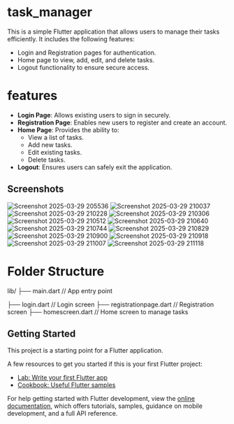 # task_manager

This is a simple Flutter application that allows users to manage their tasks efficiently. It includes the following features:
- Login and Registration pages for authentication.
- Home page to view, add, edit, and delete tasks.
- Logout functionality to ensure secure access.
# features
- **Login Page**: Allows existing users to sign in securely.
- **Registration Page**: Enables new users to register and create an account.
- **Home Page**: Provides the ability to:
  - View a list of tasks.
  - Add new tasks.
  - Edit existing tasks.
  - Delete tasks.
- **Logout**: Ensures users can safely exit the application.

## Screenshots
![Screenshot 2025-03-29 205536](https://github.com/user-attachments/assets/986d1229-2dc4-4325-873c-ca01d58b61b5)
![Screenshot 2025-03-29 210037](https://github.com/user-attachments/assets/dd5f99a1-9065-4959-823f-2b95bbdf6018)
![Screenshot 2025-03-29 210228](https://github.com/user-attachments/assets/98336d4f-d931-4f7e-8420-b2c8a0e35e8a)
![Screenshot 2025-03-29 210306](https://github.com/user-attachments/assets/7a9fe92e-6f36-47ad-9467-02d2d64c1fa7)
![Screenshot 2025-03-29 210512](https://github.com/user-attachments/assets/0a17b80d-c2d2-49b4-8196-ab00fdcf4ead)
![Screenshot 2025-03-29 210640](https://github.com/user-attachments/assets/bcfc7cb0-c0b4-45f1-a9da-df02258bb103)
![Screenshot 2025-03-29 210744](https://github.com/user-attachments/assets/25525860-e0f2-40b0-b882-d5375784802c)
![Screenshot 2025-03-29 210829](https://github.com/user-attachments/assets/1f089f0f-52d5-418e-9ce8-5db7f6f4f7bc)
![Screenshot 2025-03-29 210900](https://github.com/user-attachments/assets/c276248c-f4aa-4d66-a7db-b88558830626)
![Screenshot 2025-03-29 210918](https://github.com/user-attachments/assets/9de50f78-fac8-4244-a624-fc3b6519136a)
![Screenshot 2025-03-29 211007](https://github.com/user-attachments/assets/a50ed67a-7992-4705-8835-d4492c5c1cf7)
![Screenshot 2025-03-29 211118](https://github.com/user-attachments/assets/a02c0040-0ecb-4f5f-ac14-33abc5283571)



# Folder Structure
lib/
├── main.dart              // App entry point

├── login.dart    // Login screen
├── registrationpage.dart // Registration screen
├── homescreen.dart     // Home screen to manage tasks


## Getting Started

This project is a starting point for a Flutter application.

A few resources to get you started if this is your first Flutter project:

- [Lab: Write your first Flutter app](https://docs.flutter.dev/get-started/codelab)
- [Cookbook: Useful Flutter samples](https://docs.flutter.dev/cookbook)

For help getting started with Flutter development, view the
[online documentation](https://docs.flutter.dev/), which offers tutorials,
samples, guidance on mobile development, and a full API reference.
